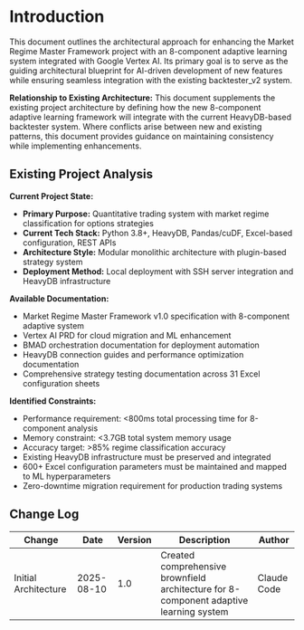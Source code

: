 # Introduction

This document outlines the architectural approach for enhancing the Market Regime Master Framework project with an 8-component adaptive learning system integrated with Google Vertex AI. Its primary goal is to serve as the guiding architectural blueprint for AI-driven development of new features while ensuring seamless integration with the existing backtester_v2 system.

**Relationship to Existing Architecture:**
This document supplements the existing project architecture by defining how the new 8-component adaptive learning framework will integrate with the current HeavyDB-based backtester system. Where conflicts arise between new and existing patterns, this document provides guidance on maintaining consistency while implementing enhancements.

## Existing Project Analysis

**Current Project State:**
- **Primary Purpose:** Quantitative trading system with market regime classification for options strategies
- **Current Tech Stack:** Python 3.8+, HeavyDB, Pandas/cuDF, Excel-based configuration, REST APIs
- **Architecture Style:** Modular monolithic architecture with plugin-based strategy system
- **Deployment Method:** Local deployment with SSH server integration and HeavyDB infrastructure

**Available Documentation:**
- Market Regime Master Framework v1.0 specification with 8-component adaptive system
- Vertex AI PRD for cloud migration and ML enhancement
- BMAD orchestration documentation for deployment automation
- HeavyDB connection guides and performance optimization documentation
- Comprehensive strategy testing documentation across 31 Excel configuration sheets

**Identified Constraints:**
- Performance requirement: <800ms total processing time for 8-component analysis
- Memory constraint: <3.7GB total system memory usage
- Accuracy target: >85% regime classification accuracy
- Existing HeavyDB infrastructure must be preserved and integrated
- 600+ Excel configuration parameters must be maintained and mapped to ML hyperparameters
- Zero-downtime migration requirement for production trading systems

## Change Log

| Change | Date | Version | Description | Author |
|--------|------|---------|-------------|---------|
| Initial Architecture | 2025-08-10 | 1.0 | Created comprehensive brownfield architecture for 8-component adaptive learning system | Claude Code |
